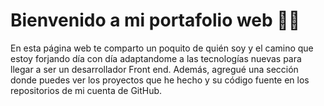 # Bienvenido a mi portafolio web 👋🏻

En esta página web te comparto un poquito de quién soy y el camino que estoy forjando día con día adaptandome a las tecnologías nuevas para llegar a ser un desarrollador Front end.
Además, agregué una sección donde puedes ver los proyectos que he hecho y su código fuente en los repositorios de mi cuenta de GitHub. 
